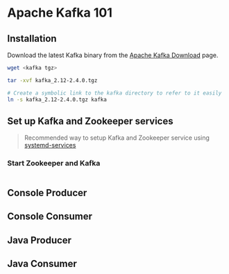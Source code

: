 # Apache Kafka 101

## Installation
Download the latest Kafka binary from the [Apache Kafka Download](https://kafka.apache.org/downloads) page.

```bash
wget <kafka tgz>

tar -xvf kafka_2.12-2.4.0.tgz

# Create a symbolic link to the kafka directory to refer to it easily 
ln -s kafka_2.12-2.4.0.tgz kafka

```

## Set up Kafka and Zookeeper services

> Recommended way to setup Kafka and Zookeeper service using [systemd-services]()

### Start Zookeeper and Kafka
```bash

```

## Console Producer

## Console Consumer

## Java Producer

## Java Consumer
